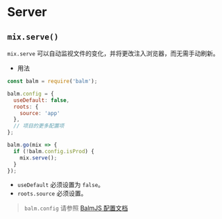 # Server

## `mix.serve()`

`mix.serve` 可以自动监视文件的变化，并将更改注入浏览器，而无需手动刷新。

- 用法

```js
const balm = require('balm');

balm.config = {
  useDefault: false,
  roots: {
    source: 'app'
  },
  // 项目的更多配置项
};

balm.go(mix => {
  if (!balm.config.isProd) {
    mix.serve();
  }
});
```

- `useDefault` 必须设置为 `false`。
- `roots.source` 必须设置。

> `balm.config` 请参照 [BalmJS 配置文档](../configuration/toc.md)
